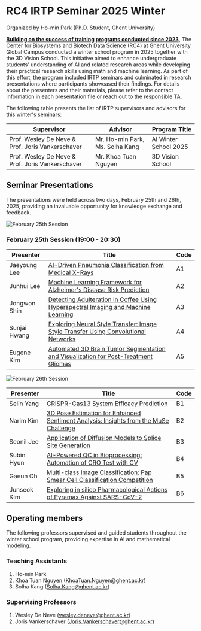 # RC4 IRTP Seminar 2025 Winter

Organized by Ho-min Park (Ph.D. Student, Ghent University)

**[Building on the success of training programs conducted since 2023](../showcases.md),** The Center for Biosystems and Biotech Data Science (RC4) at Ghent University Global Campus conducted a winter school program in 2025 together with the 3D Vision School. This initiative aimed to enhance undergraduate students' understanding of AI and related research areas while developing their practical research skills using math and machine learning. As part of this effort, the program included IRTP seminars and culminated in research presentations where participants showcased their findings. For details about the presenters and their materials, please refer to the contact information in each presentation file or reach out to the responsible TA.


The following table presents the list of IRTP supervisors and advisors for this winter's seminars:

| Supervisor | Advisor | Program Title |
|-----------|---------|--------------|
| Prof. Wesley De Neve & Prof. Joris Vankerschaver | Mr. Ho-min Park, Ms. Solha Kang | AI Winter School 2025 |
| Prof. Wesley De Neve & Prof. Joris Vankerschaver | Mr. Khoa Tuan Nguyen | 3D Vision School |
## Seminar Presentations

The presentations were held across two days, February 25th and 26th, 2025, providing an invaluable opportunity for knowledge exchange and feedback.

![February 25th Session](./2025_aiws_feb25.png)

### February 25th Session (19:00 - 20:30)

| Presenter      | Title                                                        | Code |
|----------------|--------------------------------------------------------------|------|
| Jaeyoung Lee   |<a href="https://www.dropbox.com/scl/fi/a523692rryz0m53y07vds/Jaeyoung-Lee-AI-Driven-Pneumonia-Classification-from-Medical-X-Rays.pdf?rlkey=smumx8enpv8jjobn4fv77rgvf&st=r32e1q8o&dl=0" target="_blank">AI-Driven Pneumonia Classification from Medical X-Rays</a> | A1   |
| Junhui Lee     | [Machine Learning Framework for Alzheimer's Disease Risk Prediction](https://www.dropbox.com/scl/fi/x45ls153r563a408yha85/Junhui-Lee-Alzheimer-s-Disease-Prediction.pdf?rlkey=25ya9mxnyvocgyxp1cea24i75&st=kliukwaw&dl=0) | A2 |
| Jongwon Shin   | [Detecting Adulteration in Coffee Using Hyperspectral Imaging and Machine Learning](https://www.dropbox.com/scl/fi/t2vu4ea23gtp0dugpyzxm/Jongwon-Shin-Detecting-Adulteration-in-Coffee-Using-Hyperspectral-Imaging-and-Machine-Learning.pdf?rlkey=35jj9ldkdwkozaots4j31n6cc&st=eshfvufm&dl=0) | A3 |
| Sunjai Hwang   | [Exploring Neural Style Transfer: Image Style Transfer Using Convolutional Networks](https://www.dropbox.com/scl/fi/87g8k39mniyexy27sixys/Sunjai-Hwang-Exploring-Neural-Style-Transfer-Image-Style-Transfer-Using-Convolutional-Networks.pdf?rlkey=3gg5qnw3af7bp3lmf3xtg9gr3&st=xvkutbi4&dl=0) | A4 |
| Eugene Kim     | [Automated 3D Brain Tumor Segmentation and Visualization for Post-Treatment Gliomas](https://www.dropbox.com/scl/fi/e7zwhcqcerhoem0mqjl1w/Eugene-Kim-Exploring-Automated-3D-Segmentation-and-Visualization-for-Post-Treatment-Gliomas.pdf?rlkey=jykmmlqs9jk0ip8vpx7oes1qx&st=gfbphie1&dl=0) | A5 |


![February 26th Session](./2025_aiws_feb26.png)

| Presenter      | Title                                                        | Code |
|----------------|--------------------------------------------------------------|------|
| Selin Yang     | [CRISPR-Cas13 System Efficacy Prediction](https://www.dropbox.com/scl/fi/s7xiyebzdxzb47djtddco/Selin-Yang-CRISPR-Cas13-system-Efficacy-prediction.pdf?rlkey=xs8jvs4l1jdmvyhs6ru3qgwe2&st=jc70tl0u&dl=0)                 | B1   |
| Narim Kim      | [3D Pose Estimation for Enhanced Sentiment Analysis: Insights from the MuSe Challenge](https://www.dropbox.com/scl/fi/4jl1ygoza8waoy5b5josd/Narim-Kim-3D-Pose-Estimation-for-Enhanced-Sentiment-Analysis_Insight-from-the-MuSe-Challenge.pdf?rlkey=owrui9vekjbyww879ee70b4z8&st=etkj9mh7&dl=0) | B2 |
| Seonil Jee     | [Application of Diffusion Models to Splice Site Generation](https://www.dropbox.com/scl/fi/bccgj7pkwqatchx3tvga5/Seonil-Jee-Application-of-diffusion-models-to-splice-site-generation.pdf?rlkey=g1zo6fiyiiw5ha1olgwfzztr2&st=ukex06h9&dl=0) | B3   |
| Subin Hyun     | [AI-Powered QC in Bioprocessing: Automation of CRO Test with CV](https://www.dropbox.com/scl/fi/99fftkne6eoz0sbkpqjb3/Subin-Hyun_AI-powered-Quality-control-in-Bioprocessing_for-share.pdf?rlkey=vejd9mzno45py7ffhsl8lerek&st=iz8ast0g&dl=0) | B4 |
| Gaeun Oh       | [Multi-class Image Classification: Pap Smear Cell Classification Competition](https://www.dropbox.com/scl/fi/qi0fhuf6wlrpjwbozsi2u/Gaeun-Oh-Multi-class-Image-Classification-Pap-Smear-Cell-Classification-Competition.pdf?rlkey=nyxomxswbg3q4aakgp07pz998&st=eddms7pp&dl=0) | B5 |
| Junseok Kim    | [Exploring in silico Pharmacological Actions of Pyramax Against SARS-CoV-2](https://www.dropbox.com/scl/fi/ztvhs0cww0kdc6jtlkvvc/Juneseok-Kim-Exploring-In-silico-Pharmacological-actions-of-pramax-against-sars-cov-2.pdf?rlkey=11taupr6nsrhg53lnhxp2icxs&st=5g1nxydh&dl=0) | B6 |


## Operating members

The following professors supervised and guided students throughout the winter school program, providing expertise in AI and mathematical modeling.

### Teaching Assistants

1. Ho-min Park
2. Khoa Tuan Nguyen (KhoaTuan.Nguyen@ghent.ac.kr)
3. Solha Kang (Solha.Kang@ghent.ac.kr)

### Supervising Professors

1. Wesley De Neve (wesley.deneve@ghent.ac.kr)
2. Joris Vankerschaver (Joris.Vankerschaver@ghent.ac.kr)
